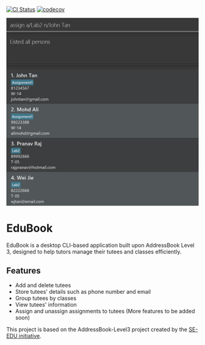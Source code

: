 [![CI Status](https://github.com/AY2526S1-CS2103T-W14-1/tp/workflows/Java%20CI/badge.svg)](https://github.com/AY2526S1-CS2103T-W14-1/tp/actions) [![codecov](https://codecov.io/gh/AY2526S1-CS2103T-W14-1/tp/graph/badge.svg?token=5Y1NVJI9XG)](https://codecov.io/gh/AY2526S1-CS2103T-W14-1/tp)

![Ui](docs/images/Ui.png)

# EduBook

EduBook is a desktop CLI-based application built upon AddressBook Level 3, designed to help tutors manage their tutees and classes efficiently.

## Features
- Add and delete tutees
- Store tutees' details such as phone number and email
- Group tutees by classes
- View tutees' information
- Assign and unassign assignments to tutees
(More features to be added soon)


This project is based on the AddressBook-Level3 project created by the [SE-EDU initiative](https://se-education.org).
